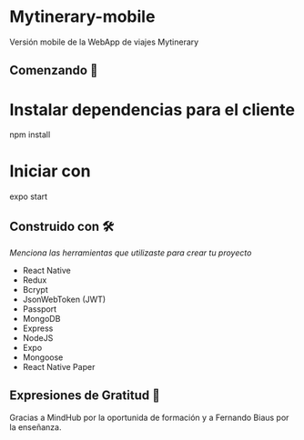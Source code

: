 # Mytinerary-mobile

Versión mobile de la WebApp de viajes Mytinerary

## Comenzando 🚀

# Instalar dependencias para el cliente
npm install

# Iniciar con
expo start

## Construido con 🛠️

_Menciona las herramientas que utilizaste para crear tu proyecto_

* React Native
* Redux
* Bcrypt
* JsonWebToken (JWT)
* Passport
* MongoDB
* Express
* NodeJS
* Expo
* Mongoose
* React Native Paper

## Expresiones de Gratitud 🎁

Gracias a MindHub por la oportunida de formación y a Fernando Biaus por la enseñanza.
